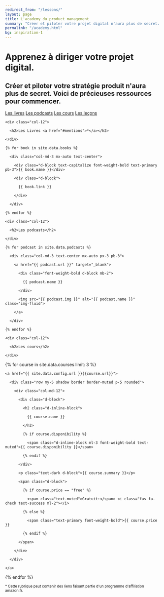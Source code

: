 ```yaml
---
redirect_from: "/lessons/"
layout: page
title: L'academy du product management
summary: "Créer et piloter votre projet digital n'aura plus de secret. Mes cours sont conçus à partir de mes expériences professionneles. Ils s'orientent autour de la gestion de projet web, du growth hacking et du design."
permalink: "/academy.html"
bg: inspiration-1
---
```


# Apprenez à diriger votre projet digital.

## Créer et piloter votre stratégie produit n'aura plus de secret. Voici de précieuses ressources pour commencer.

<div class="row border-bottom border-muted bg-white sticky-top">
  <div class="col text-center">
    <a href="#books" class="btn btn-outline-primary my-2">Les livres</a>
    <a href="#podcasts" class="btn btn-outline-primary my-2">Les podcasts</a>
    <a href="#courses" class="btn btn-outline-primary my-2">Les cours</a>
    <a href="#lessons" class="btn btn-outline-primary my-2">Les leçons</a>
  </div>
</div>

<div class="container mb-5">

  <!-- books -->
  <div class="row my-5" id="books">

    <div class="col-12">

      <h2>Les Livres <a href="#mentions">*</a></h2>

    </div>

  </div>

  <div class="row my-5">

    {% for book in site.data.books %}

      <div class="col-md-3 mx-auto text-center">

        <div class="d-block text-capitalize font-weight-bold text-primary pb-3">{{ book.name }}</div>

        <div class="d-block">

          {{ book.link }}

        </div>

      </div>

    {% endfor %}

  </div>

  <!-- podcasts -->
  <div class="row my-5 pt-3" id="podcasts">

    <div class="col-12">

      <h2>Les podcasts</h2>

    </div>

  </div>

  <div class="row my-5 ">

    {% for podcast in site.data.podcasts %}

      <div class="col-md-3 text-center mx-auto px-3 pb-3">

        <a href="{{ podcast.url }}" target="_blank">

          <div class="font-weight-bold d-block mb-2">

            {{ podcast.name }}

          </div>

          <img src="{{ podcast.img }}" alt="{{ podcast.name }}" class="img-fluid">

        </a>
        
      </div>

    {% endfor %}

  </div>

  <!-- courses -->
  <div class="row my-5 pt-3" id="courses">

    <div class="col-12">

      <h2>Les cours</h2>

    </div>

  </div>

   {% for course in site.data.courses limit: 3 %}

    <a href="{{ site.data.config.url }}{{course.url}}">

      <div class="row my-5 shadow border border-muted p-5 rounded">

        <div class="col-md-12">

          <div class="d-block">

            <h2 class="d-inline-block">

              {{ course.name }}

            </h2>

            {% if course.disponibility %}

              <span class="d-inline-block ml-3 font-weight-bold text-muted">{{ course.disponibility }}</span>

            {% endif %} 

          </div>

          <p class="text-dark d-block">{{ course.summary }}</p>

          <span class="d-block">

            {% if course.price == "free" %}

              <span class="text-muted">Gratuit:</span> <i class="fas fa-check text-success ml-2"></i>

            {% else %}

              <span class="text-primary font-weight-bold">{{ course.price }}

            {% endif %}

          </span>

        </div>

      </div> 

    </a>

  {% endfor %}

</div>

<div class="container">
  <div class="row">
    <div class="col-12 my-5">
      <small class="d-block text-muted" id="mentions">* Cette rubrique peut contenir des liens faisant partie d'un programme d'affiliation amazon.fr.</small>
    </div>
  </div>
</div>
